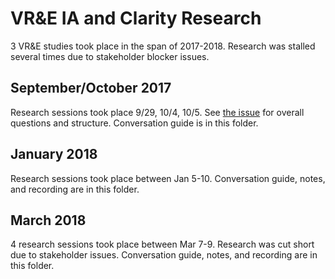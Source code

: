 # VR&E IA and Clarity Research

3 VR&E studies took place in the span of 2017-2018. Research was stalled several times due to stakeholder blocker issues. 

## September/October 2017
Research sessions took place 9/29, 10/4, 10/5. See [the issue](https://github.com/department-of-veterans-affairs/vets.gov-research/issues/200) for overall questions and structure. Conversation guide is in this folder.

## January 2018
Research sessions took place between Jan 5-10. Conversation guide, notes, and recording are in this folder. 

## March 2018
4 research sessions took place between Mar 7-9. Research was cut short due to stakeholder issues. Conversation guide, notes, and recording are in this folder. 
